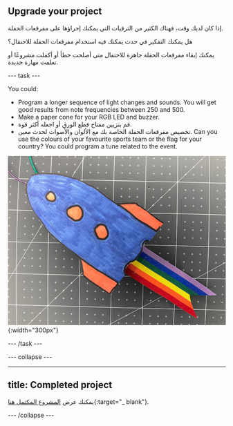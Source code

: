 ## Upgrade your project

إذا كان لديك وقت، فهناك الكثير من الترقيات التي يمكنك إجراؤها على مفرقعات الحفلة.

هل يمكنك التفكير في حدث يمكنك فيه استخدام مفرقعات الحفلة للاحتفال؟

يمكنك إبقاء مفرقعات الحفلة جاهزة للاحتفال متى أصلحت خطأ أو أكملت مشروعًا أو تعلمت مهارة جديدة.

--- task ---

You could:

+ Program a longer sequence of light changes and sounds. You will get good results from note frequencies between 250 and 500.
+ Make a paper cone for your RGB LED and buzzer.
+ قم بتزيين مفتاح قطع الورق أو اجعله أكثر قوة.
+ تخصيص مفرقعات الحفلة الخاصة بك مع الألوان والأصوات لحدث معين. Can you use the colours of your favourite sports team or the flag for your country? You could program a tune related to the event.

![تعليق رسم صاروخ في مقدمة مفتاح مفرقعات الحفلة.](images/upgrade-popper.jpg){:width="300px"}

--- /task ---

--- collapse ---

---
title: Completed project
---

يمكنك عرض [المشروع المكتمل هنا](https://rpf.io/p/en/party-popper-get){:target="_ blank"}.

--- /collapse ---
